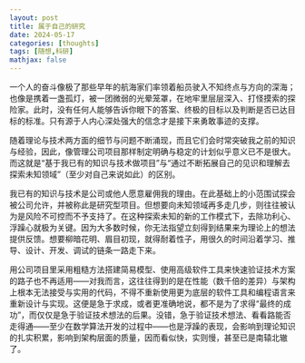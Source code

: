 ```yaml
---
layout: post
title: 属于自己的研究
date: 2024-05-17
categories: [thoughts]
tags: [随想,科研]
mathjax: false
---
```


一个人的奋斗像极了那些早年的航海家们率领着船员驶入不知终点与方向的深海；也像是携着一盏孤灯，被一团微弱的光晕笼罩，在地牢里层层深入、打怪摸索的探险家。此时，没有任何人能够告诉你眼下的答案、终极的目标以及判断是否已达目标的标准。只有源于人内心深处强大的信念才是接下来勇敢事迹的支撑。

随着理论与技术两方面的细节与问题不断涌现，而且它们会时常突破我之前的知识与经验，因此，像管理公司项目那样制定明确与稳定的计划似乎意义已不是很大。而这就是“基于我已有的知识与技术做项目”与“通过不断拓展自己的见识和理解去探索未知领域”（至少对自己来说如此）的区别。

我已有的知识与技术是公司或他人愿意雇佣我的理由。在此基础上的小范围试探会被公司允许，并被称此是研究型项目。但想要向未知领域再多走几步，则往往被认为是风险不可控而不予支持了。在这种探索未知的新的工作模式下，去除功利心、浮躁心就极为关键。因为大多数时候，你无法指望立刻得到结果来为理论上的想法提供反馈。想要柳暗花明、眉目初现，就得耐着性子，用很久的时间沿着学习、推导、设计、开发、调试的链条一路走下来。

用公司项目里采用粗糙方法搭建简易模型、使用高级软件工具来快速验证技术方案的路子也不再适用——对我而言，这往往得到的是在性能（数千倍的差异）与架构上根本无法接受与实用的代码，不得不重新使用更为底层的软件工具和编程语言来重新设计与实现。这便是急于求成，或者更准确地说，都不是为了求得“最终的成功”，而仅仅是急于验证技术想法的后果。没错，急于验证技术想法、看看路能否走得通——至少在数学算法开发的过程中——也是浮躁的表现，会影响到理论知识的扎实积累，影响到架构层面的质量，因而看似快，实则慢，甚至已是南辕北辙了。

